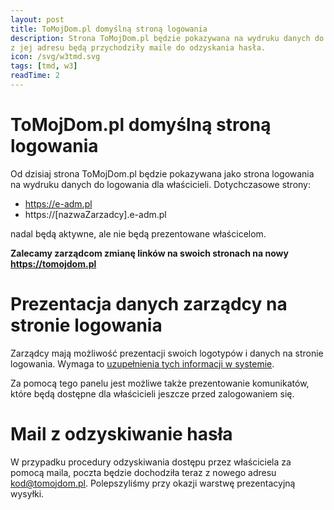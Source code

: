 ```yaml
---
layout: post
title: ToMojDom.pl domyślną stroną logowania
description: Strona ToMojDom.pl będzie pokazywana na wydruku danych do logowania i
z jej adresu będą przychodziły maile do odzyskania hasła.
icon: /svg/w3tmd.svg
tags: [tmd, w3]
readTime: 2
---
```


# ToMojDom.pl domyślną stroną logowania

Od dzisiaj strona ToMojDom.pl będzie pokazywana jako strona logowania
na wydruku danych do logowania dla właścicieli. Dotychczasowe strony:
- https://e-adm.pl
- https://[nazwaZarzadcy].e-adm.pl

nadal będą aktywne, ale nie będą prezentowane właścicelom.

**Zalecamy zarządcom zmianę linków na swoich stronach na nowy https://tomojdom.pl**

# Prezentacja danych zarządcy na stronie logowania

Zarządcy mają możliwość prezentacji swoich logotypów i danych na stronie logowania. Wymaga to [uzupełnienia tych informacji w systemie](https://doc.weles3.pl/ogolne/zarzadca/Dane-firm-i-komunikaty-na-stronie-logowania.html).

Za pomocą tego panelu jest możliwe także prezentowanie komunikatów, które będą dostępne dla właścicieli jeszcze przed zalogowaniem się.

# Mail z odzyskiwanie hasła

W przypadku procedury odzyskiwania dostępu przez właściciela za pomocą
maila, poczta będzie dochodziła teraz z nowego adresu kod@tomojdom.pl. 
Polepszyliśmy przy okazji warstwę prezentacyjną wysyłki.